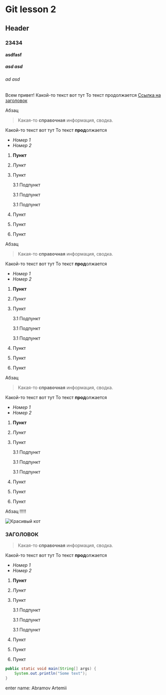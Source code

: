 # Git lesson 2
## Header
### 23434
#### asdfasf
##### asd asd 
###### ad asd 


Всем привет!
Какой-то текст вот тут
То текст продолжается
[Ссылка на заголовок](#Header)

Абзац

> Какая-то **справочная** информация, сводка.

Какой-то текст вот тут
То текст **прод**олжается

* *Номер 1*
* _Номер 2_

1. __Пункт__
2. *Пункт*
3. Пункт

    3.1 Подпункт

    3.1 Подпункт

    3.1 Подпункт
4. Пункт
5. Пункт
6. Пункт


Абзац

> Какая-то **справочная** информация, сводка.

Какой-то текст вот тут
То текст **прод**олжается

* *Номер 1*
* _Номер 2_

1. __Пункт__
2. *Пункт*
3. Пункт

    3.1 Подпункт

    3.1 Подпункт

    3.1 Подпункт
4. Пункт
5. Пункт
6. Пункт

Абзац

> Какая-то **справочная** информация, сводка.

Какой-то текст вот тут
То текст **прод**олжается

* *Номер 1*
* _Номер 2_

1. __Пункт__
2. *Пункт*
3. Пункт

    3.1 Подпункт

    3.1 Подпункт

    3.1 Подпункт
4. Пункт
5. Пункт
6. Пункт

Абзац !!!!!

![Красивый  кот](https://cdn25.img.ria.ru/images/156087/28/1560872802_0:778:1536:1642_600x0_80_0_0_a303c45c5434596bcbb165471ce88fe4.jpg.webp)

### ЗАГОЛОВОК

> Какая-то **справочная** информация, сводка.

Какой-то текст вот тут
То текст **прод**олжается

* *Номер 1*
* _Номер 2_

1. __Пункт__
2. *Пункт*
3. Пункт

    3.1 Подпункт

    3.1 Подпункт

    3.1 Подпункт
4. Пункт
5. Пункт
6. Пункт


```java
public static void main(String[] args) {
    System.out.println("Some text");
}
```
enter name: Abramov Artemii